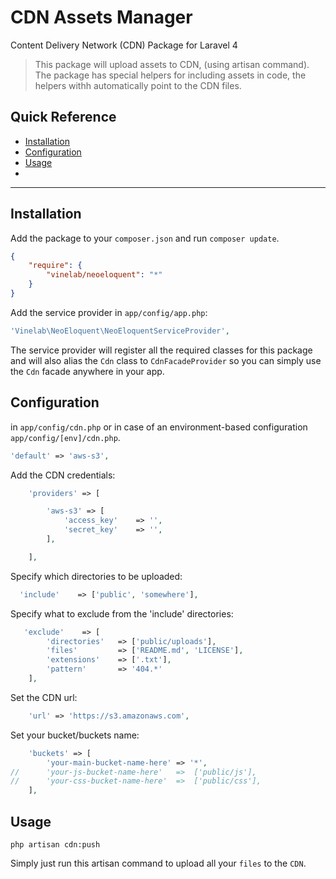
# CDN Assets Manager 


Content Delivery Network (CDN) Package  for Laravel 4



>This package will upload assets to CDN, (using artisan command).
The package has special helpers for including assets in code, the helpers withh automatically point to the CDN files.


## Quick Reference

 - [Installation](#installation)
 - [Configuration](#configuration)
 - [Usage](#usage)
 - 
----------

## Installation

Add the package to your `composer.json` and run `composer update`.

```json
{
    "require": {
        "vinelab/neoeloquent": "*"
    }
}
```

Add the service provider in `app/config/app.php`:

```php
'Vinelab\NeoEloquent\NeoEloquentServiceProvider',
```

The service provider will register all the required classes for this package and will also alias
the `Cdn` class to `CdnFacadeProvider` so you can simply use the `Cdn` facade anywhere in your app.

## Configuration
in `app/config/cdn.php` or in case of an environment-based configuration `app/config/[env]/cdn.php`.

```php
'default' => 'aws-s3',
```

Add the CDN credentials:

```php
    'providers' => [

        'aws-s3' => [
            'access_key'    => '',
            'secret_key'    => '',
        ],

    ],
```

Specify which directories to be uploaded:

```php
  'include'    => ['public', 'somewhere'],
```

Specify what to exclude from the 'include' directories:
```php
   'exclude'    => [
        'directories'   => ['public/uploads'],
        'files'         => ['README.md', 'LICENSE'],
        'extensions'    => ['.txt'],
        'pattern'       => '404.*'
    ],

```
Set the CDN url:

```php
    'url' => 'https://s3.amazonaws.com',
```

Set your bucket/buckets name:

```php
    'buckets' => [
        'your-main-bucket-name-here' => '*',
//      'your-js-bucket-name-here'   =>  ['public/js'],
//      'your-css-bucket-name-here'  =>  ['public/css'],
    ],
```


## Usage


```shell
php artisan cdn:push
```
Simply just run this artisan command to upload all your `files` to the `CDN`.

